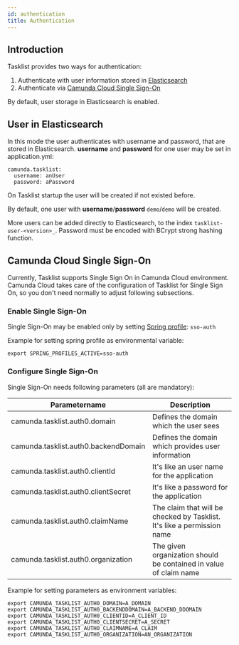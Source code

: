 ```yaml
---
id: authentication
title: Authentication
---
```

## Introduction

Tasklist provides two ways for authentication:

1. Authenticate with user information stored in [Elasticsearch](#user-in-elasticsearch)
2. Authenticate via [Camunda Cloud Single Sign-On](#camunda-cloud-single-sign-on)

By default, user storage in Elasticsearch is enabled.

## User in Elasticsearch

In this mode the user authenticates with username and password, that are stored in Elasticsearch.
**username** and **password** for one user may be set in application.yml:

```
camunda.tasklist:
  username: anUser
  password: aPassword
```

On Tasklist startup the user will be created if not existed before.

By default, one user with **username**/**password** `demo`/`demo` will be created.

More users can be added directly to Elasticsearch, to the index `tasklist-user-<version>_`. Password must be encoded with BCrypt strong hashing function.

## Camunda Cloud Single Sign-On

Currently, Tasklist supports Single Sign On in Camunda Cloud environment. Camunda Cloud takes care of the configuration of Tasklist for Single Sign On,
so you don't need normally to adjust following subsections.

### Enable Single Sign-On

Single Sign-On may be enabled only by setting [Spring profile](https://docs.spring.io/spring-boot/docs/current/reference/html/spring-boot-features.html#boot-features-profiles): `sso-auth`

Example for setting spring profile as environmental variable:
```
export SPRING_PROFILES_ACTIVE=sso-auth
```

### Configure Single Sign-On

Single Sign-On needs following parameters (all are mandatory):

Parametername |Description
--------------|-------------
camunda.tasklist.auth0.domain | Defines the domain which the user sees
camunda.tasklist.auth0.backendDomain | Defines the domain which provides user information
camunda.tasklist.auth0.clientId | It's like an user name for the application
camunda.tasklist.auth0.clientSecret | It's like a password for the application
camunda.tasklist.auth0.claimName | The claim that will be checked by Tasklist. It's like a permission name
camunda.tasklist.auth0.organization | The given organization should be contained in value of claim name

Example for setting parameters as environment variables:

```
export CAMUNDA_TASKLIST_AUTH0_DOMAIN=A_DOMAIN
export CAMUNDA_TASKLIST_AUTH0_BACKENDDOMAIN=A_BACKEND_DDOMAIN
export CAMUNDA_TASKLIST_AUTH0_CLIENTID=A_CLIENT_ID
export CAMUNDA_TASKLIST_AUTH0_CLIENTSECRET=A_SECRET
export CAMUNDA_TASKLIST_AUTH0_CLAIMNAME=A_CLAIM
export CAMUNDA_TASKLIST_AUTH0_ORGANIZATION=AN_ORGANIZATION
```
